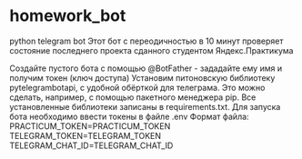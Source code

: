 # homework_bot
python telegram bot
Этот бот с переодичностью в 10 минут проверяет состояние последнего проекта сданного студентом Яндекс.Практикума

Создайте пустого бота с помощью @BotFather - зададайте ему имя и получим токен (ключ доступа)
Установим питоновскую библиотеку pytelegrambotapi, с удобной обёрткой для телеграма. Это можно сделать, например, с помощью пакетного менеджера pip. Все установленные библиотеки записаны в requirements.txt.
Для запуска бота необходимо ввести токены в файле .env
Формат файла:
PRACTICUM_TOKEN=PRACTICUM_TOKEN
TELEGRAM_TOKEN=TELEGRAM_TOKEN
TELEGRAM_CHAT_ID=TELEGRAM_CHAT_ID
